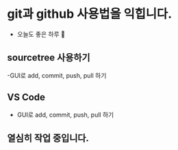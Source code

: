 # git과 github  사용법을 익힙니다.
- 오늘도 좋은 하루 🎁

## sourcetree 사용하기
-GUI로 add, commit, push, pull 하기

## VS Code
- GUI로 add, commit, push, pull 하기

## 열심히 작업 중입니다.
